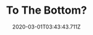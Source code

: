 ---
templateKey: blog-post
featuredpost: false
date: 2020-03-01T03:43:43.711Z
featuredimage: /img/quest_bg3.png
imgBg: quest_bg3
title: To The Bottom?
description: So far there's no sign of the bottom. How low does it go?
reward: dummy
tags:
  - Reach level 40 in The Mines. Reach the bottom of The Mines.
---